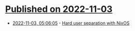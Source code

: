 # [Published on 2022-11-03](index.md)

* [2022-11-03, 05:06:05](https://lobste.rs/s/j1gleu/hard_user_separation_with_nixos) - [Hard user separation with NixOS](https://www.tweag.io/blog/2022-11-01-hard-user-separation-with-nixos/)
